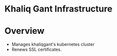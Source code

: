 Khaliq Gant Infrastructure
======================

# Overview
* Manages khaliqgant's kubernetes cluster
* Renews SSL certificates.
